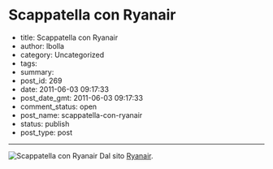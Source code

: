 # Scappatella con Ryanair

- title: Scappatella con Ryanair
- author: lbolla
- category: Uncategorized
- tags: 
- summary: 
- post_id: 269
- date: 2011-06-03 09:17:33
- post_date_gmt: 2011-06-03 09:17:33
- comment_status: open
- post_name: scappatella-con-ryanair
- status: publish
- post_type: post

----------------

![][1] Dal sito [Ryanair][2].

   [1]: http://lbolla.info/blog/wp-content/uploads/2011/04/Screen-shot-2011-06-03-at-10.13.09-300x166.png (Scappatella con Ryanair)
   [2]: http://www.ryanair.com/it